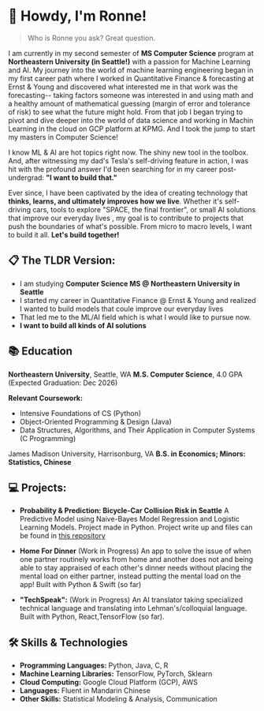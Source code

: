 # 👋 Howdy, I'm Ronne! 

> Who is Ronne you ask? Great question.

I am currently in my second semester of **MS Computer Science** program at **Northeastern University (in Seattle!)** with a passion for Machine Learning and AI. My journey into the world of machine learning engineering began in my first career path where I worked in Quantitative Finance & forecasting at Ernst & Young and discovered what interested me in that work was the forecasting-- taking factors someone was interested in and using math and a healthy amount of mathematical guessing (margin of error and tolerance of risk) to see what the future might hold. From that job I began trying to pivot and dive deeper into the world of data science and working in Machin Learning in the cloud on GCP platform at KPMG. And I took the jump to start my masters in Computer Science!

I know ML & AI are hot topics right now. The shiny new tool in the toolbox. And, after witnessing my dad's Tesla's self-driving feature in action, I was hit with the profound answer I'd been searching for in my career post-undergrad: **"I want to build that."**

Ever since, I have been captivated by the idea of creating technology that **thinks, learns, and ultimately improves how we live**. Whether it's self-driving cars, tools to explore "SPACE, the final frontier", or small AI solutions that improve our everyday lives , my goal is to contribute to projects that push the boundaries of what's possible. From micro to macro levels, I want to build it all. **Let's build together!** 

## 📋 The TLDR Version: 
- I am studying **Computer Science MS @ Northeastern University in Seattle**
- I started my career in Quantitative Finance @ Ernst & Young and realized I wanted to build models that coule improve our everyday lives
- That led me to the ML/AI field which is what I would like to pursue now.
- **I want to build all kinds of AI solutions**


## 📚 Education
**Northeastern University**, Seattle, WA
**M.S. Computer Science**, 4.0 GPA
(Expected Graduation: Dec 2026)

**Relevant Coursework:**
- Intensive Foundations of CS (Python)
- Object-Oriented Programming & Design (Java)
- Data Structures, Algorithms, and Their Application in Computer Systems (C Programming)
  
James Madison University, Harrisonburg, VA
**B.S. in Economics; Minors: Statistics, Chinese**

## 💻 Projects:
- **Probability & Prediction: Bicycle-Car Collision Risk in Seattle** A Predictive Model using Naive-Bayes Model Regression and Logistic Learning Models. Project made in Python. Project write up and files can be found in [this repository](https://github.com/JosephMinSong/5002_Project)

- **Home For Dinner** (Work in Progress) An app to solve the issue of when one partner routinely works from home and another does not and being able to stay appraised of each other's dinner needs without placing the mental load on either partner, instead putting the mental load on the app! Built with Python & Swift (so far)

- **"TechSpeak":** (Work in Progress) An AI translator taking specialized technical language and translating into Lehman's/colloquial language. Built with Python, React,TensorFlow (so far).


## 🛠️ Skills & Technologies
- **Programming Languages:** Python, Java, C, R
- **Machine Learning Libraries:** TensorFlow, PyTorch, Sklearn
- **Cloud Computing:** Google Cloud Platform (GCP), AWS
- **Languages:** Fluent in Mandarin Chinese
- **Other Skills:** Statistical Modeling & Analysis, Communication

